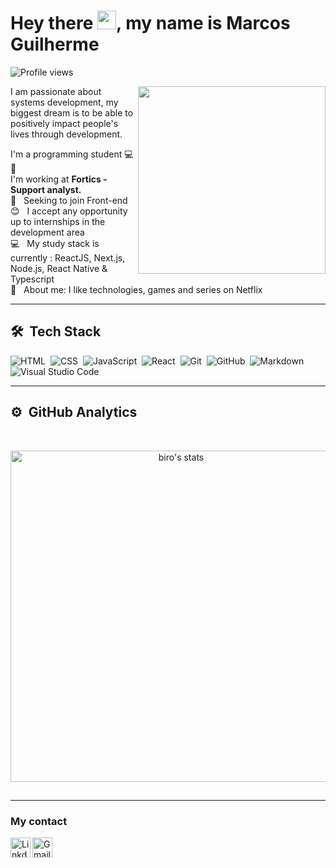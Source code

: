 <h1 align="left">Hey there <img src="https://raw.githubusercontent.com/kaueMarques/kaueMarques/master/hi.gif" width="30px">, my name is Marcos Guilherme</h1>
<p align="left"> <img src="https://komarev.com/ghpvc/?username=marcosguilherm&color=blueviolet" alt="Profile views" /> </p>
<img align="right" width="300em" height="300em" src="https://github.com/MarcosGuilherm/MarcosGuilherm/blob/main/animation_500_kv8i962g.gif?raw=true"/>

I am passionate about systems development, my biggest dream is to be able to positively impact people's lives through development. 

I'm a programming student  :computer:
:rocket: &nbsp;
 <br/> I'm working at  **Fortics - Support analyst.**
 <br/> :blue_heart: &nbsp; Seeking to join Front-end 
 <br/> :blush: &nbsp; I accept any opportunity up to internships in the development area 
 <br/> :computer: &nbsp; My study stack is currently : ReactJS, Next.js, Node.js, React Native & Typescript
 <br/> 💬  &nbsp; About me: I like technologies, games and series on Netflix 
 ___

## 🛠 &nbsp;Tech Stack
![HTML](https://img.shields.io/badge/-HTML-05122A?style=flat&logo=HTML5)&nbsp;
![CSS](https://img.shields.io/badge/-CSS-05122A?style=flat&logo=CSS3&logoColor=1572B6)&nbsp;
![JavaScript](https://img.shields.io/badge/-JavaScript-05122A?style=flat&logo=javascript)&nbsp;
![React](https://img.shields.io/badge/-React-05122A?style=flat&logo=react)&nbsp;
![Git](https://img.shields.io/badge/-Git-05122A?style=flat&logo=git)&nbsp;
![GitHub](https://img.shields.io/badge/-GitHub-05122A?style=flat&logo=github)&nbsp;
![Markdown](https://img.shields.io/badge/-Markdown-05122A?style=flat&logo=markdown)&nbsp;
![Visual Studio Code](https://img.shields.io/badge/-Visual%20Studio%20Code-05122A?style=flat&logo=visual-studio-code&logoColor=007ACC)&nbsp;

 ___
 ## ⚙️ &nbsp;GitHub Analytics
 <br>

<p align="center">
<img width="530em" src="https://github-readme-stats.vercel.app/api?username=marcosguilherm&show_icons=true&theme=nightowl" alt="biro's stats"/>
</p>

##


 
 ___
### My contact
<a target="_blank" href="https://www.linkedin.com/in/marcos-guilherme-193557149/">
  <img align="left" alt="LinkdeIN" width="32px" src="https://logospng.org/download/linkedin/logo-linkedin-icon-512.png" />
</a>
<a target="_blank" href="mailto:marcosguilherme.ti@gmail.com">
  <img align="left" alt="Gmail" width="32px" src="https://logospng.org/download/gmail/logo-gmail-512.png" />
</a>
</br>

<br />
